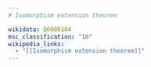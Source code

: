 ```yaml
---
# Isomorphism extension theorem

wikidata: Q6086104
msc_classification: "16"
wikipedia_links:
  - "[[Isomorphism extension theorem]]"
---
```

